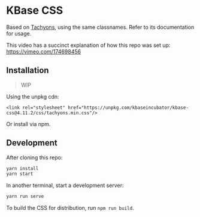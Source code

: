 # KBase CSS

Based on [Tachyons](http://tachyons.io/), using the same classnames. Refer to its documentation for usage.

This video has a succinct explanation of how this repo was set up: https://vimeo.com/174698456

## Installation

> WIP

Using the unpkg cdn:

```
<link rel="stylesheet" href="https://unpkg.com/kbaseincubator/kbase-css@4.11.2/css/tachyons.min.css"/>
```

Or install via npm.

## Development

After cloning this repo:

```sh
yarn install
yarn start
```

In another terminal, start a development server:

```sh
yarn run serve
```

To build the CSS for distribution, run `npm run build`.
